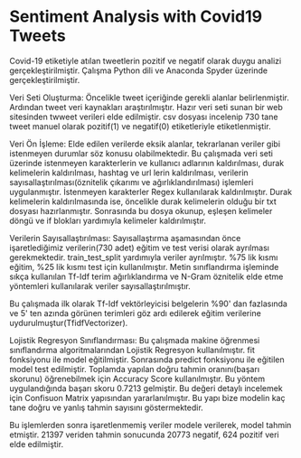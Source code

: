 # Sentiment Analysis with Covid19 Tweets
Covid-19 etiketiyle atılan tweetlerin pozitif ve negatif olarak duygu analizi gerçekleştirilmiştir. Çalışma Python dili ve Anaconda Spyder üzerinde gerçekleştirilmiştir.

Veri Seti Oluşturma:
Öncelikle tweet içeriğinde gerekli alanlar belirlenmiştir. Ardından tweet veri kaynakları araştırılmıştır. Hazır veri seti sunan bir web sitesinden twweet verileri elde edilmiştir. csv dosyası incelenip 730 tane tweet manuel olarak pozitif(1) ve negatif(0) etiketleriyle etiketlenmiştir.

Veri Ön İşleme:
Elde edilen verilerde eksik alanlar, tekrarlanan veriler gibi istenmeyen durumlar söz konusu olabilmektedir. Bu çalışmada veri seti üzerinde istenmeyen karakterlerin ve kullanıcı adlarının kaldırılması, durak kelimelerin kaldırılması, hashtag ve url lerin kaldırılması, verilerin sayısallaştırılması(öznitelik çıkarımı ve ağırlıklandırılması) işlemleri uygulanmıştır.
İstenmeyen karakterler Regex kullanılarak kaldırılmıştır. Durak kelimelerin kaldırılmasında ise, öncelikle durak kelimelerin olduğu bir txt dosyası hazırlanmıştır. Sonrasında bu dosya okunup, eşleşen kelimeler döngü ve if blokları yardımıyla kelimeler kaldırılmıştır. 

Verilerin Sayısallaştırılması:
Sayısallaştırma aşamasından önce işaretlediğimiz verilerin(730 adet) eğitim ve test verisi olarak ayrılması gerekmektedir. train_test_split yardımıyla veriler ayrılmıştır. %75 lik kısmı eğitim, %25 lik kısmı test için kullanılmıştır. 
Metin sınıflandırma işleminde sıkça kullanılan Tf-Idf terim ağırlıklandırma ve N-Gram öznitelik elde etme yöntemleri kullanılarak veriler sayısallaştırılmıştır.  

Bu çalışmada ilk olarak Tf-Idf vektörleyicisi belgelerin %90' dan fazlasında ve 5' ten azında görünen terimleri göz ardı edilerek eğitim verilerine uydurulmuştur(TfidfVectorizer).

Lojistik Regresyon Sınıflandırması:
Bu çalışmada makine öğrenmesi sınıflandırma algoritmalarından Lojistik Regresyon kullanılmıştır. fit fonksiyonu ile model eğitilmiştir. Sonrasında predict fonksiyonu ile eğitilen model test edilmiştir. 
Toplamda yapılan doğru tahmin oranını(başarı skorunu) öğrenebilmek için Accuracy Score kullanılmıştır. Bu yöntem uygulandığında başarı skoru 0.7213 gelmiştir. Bu değeri detaylı incelemek için Confisuon Matrix yapısından yararlanılmıştır. Bu yapı bize modelin kaç tane doğru ve yanlış tahmin sayısını göstermektedir. 

Bu işlemlerden sonra işaretlenmemiş veriler modele verilerek, model tahmin etmiştir. 21397 veriden tahmin sonucunda 20773 negatif, 624 pozitif veri elde edilmiştir. 

